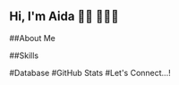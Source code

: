## Hi, I'm Aida  👋🏼 👩🏼‍💻

##About Me

##Skills

#Database
#GitHub Stats
#Let's Connect...!

<!--
**aidacarabot/aidacarabot** is a ✨ _special_ ✨ repository because its `README.md` (this file) appears on your GitHub profile.

Here are some ideas to get you started:

- 🔭 I’m currently working on ...
- 🌱 I’m currently learning ...
- 👯 I’m looking to collaborate on ...
- 🤔 I’m looking for help with ...
- 💬 Ask me about ...
- 📫 How to reach me: ...
- 😄 Pronouns: ...
- ⚡ Fun fact: ...
-->
